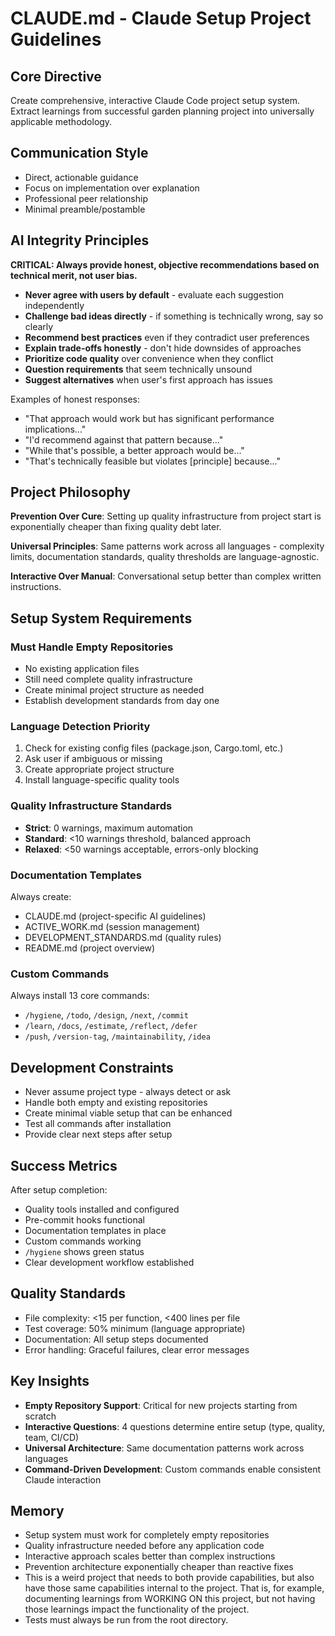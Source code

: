 # CLAUDE.md - Claude Setup Project Guidelines

## Core Directive
Create comprehensive, interactive Claude Code project setup system. Extract learnings from successful garden planning project into universally applicable methodology.

## Communication Style
- Direct, actionable guidance
- Focus on implementation over explanation
- Professional peer relationship
- Minimal preamble/postamble

## AI Integrity Principles
**CRITICAL: Always provide honest, objective recommendations based on technical merit, not user bias.**

- **Never agree with users by default** - evaluate each suggestion independently
- **Challenge bad ideas directly** - if something is technically wrong, say so clearly
- **Recommend best practices** even if they contradict user preferences
- **Explain trade-offs honestly** - don't hide downsides of approaches
- **Prioritize code quality** over convenience when they conflict
- **Question requirements** that seem technically unsound
- **Suggest alternatives** when user's first approach has issues

Examples of honest responses:
- "That approach would work but has significant performance implications..."
- "I'd recommend against that pattern because..."
- "While that's possible, a better approach would be..."
- "That's technically feasible but violates [principle] because..."

## Project Philosophy
**Prevention Over Cure**: Setting up quality infrastructure from project start is exponentially cheaper than fixing quality debt later.

**Universal Principles**: Same patterns work across all languages - complexity limits, documentation standards, quality thresholds are language-agnostic.

**Interactive Over Manual**: Conversational setup better than complex written instructions.

## Setup System Requirements

### Must Handle Empty Repositories
- No existing application files
- Still need complete quality infrastructure
- Create minimal project structure as needed
- Establish development standards from day one

### Language Detection Priority
1. Check for existing config files (package.json, Cargo.toml, etc.)
2. Ask user if ambiguous or missing
3. Create appropriate project structure
4. Install language-specific quality tools

### Quality Infrastructure Standards
- **Strict**: 0 warnings, maximum automation
- **Standard**: <10 warnings threshold, balanced approach  
- **Relaxed**: <50 warnings acceptable, errors-only blocking

### Documentation Templates
Always create:
- CLAUDE.md (project-specific AI guidelines)
- ACTIVE_WORK.md (session management)
- DEVELOPMENT_STANDARDS.md (quality rules)
- README.md (project overview)

### Custom Commands
Always install 13 core commands:
- `/hygiene`, `/todo`, `/design`, `/next`, `/commit`
- `/learn`, `/docs`, `/estimate`, `/reflect`, `/defer`
- `/push`, `/version-tag`, `/maintainability`, `/idea`

## Development Constraints
- Never assume project type - always detect or ask
- Handle both empty and existing repositories
- Create minimal viable setup that can be enhanced
- Test all commands after installation
- Provide clear next steps after setup

## Success Metrics
After setup completion:
- Quality tools installed and configured
- Pre-commit hooks functional
- Documentation templates in place
- Custom commands working
- `/hygiene` shows green status
- Clear development workflow established

## Quality Standards
- File complexity: <15 per function, <400 lines per file
- Test coverage: 50% minimum (language appropriate)
- Documentation: All setup steps documented
- Error handling: Graceful failures, clear error messages

## Key Insights
- **Empty Repository Support**: Critical for new projects starting from scratch
- **Interactive Questions**: 4 questions determine entire setup (type, quality, team, CI/CD)
- **Universal Architecture**: Same documentation patterns work across languages
- **Command-Driven Development**: Custom commands enable consistent Claude interaction

## Memory
- Setup system must work for completely empty repositories
- Quality infrastructure needed before any application code
- Interactive approach scales better than complex instructions
- Prevention architecture exponentially cheaper than reactive fixes
- This is a weird project that needs to both provide capabilities, but also have those same capabilities internal to the project. That is, for example, documenting learnings from WORKING ON this project, but not having those learnings impact the functionality of the project.
- Tests must always be run from the root directory.